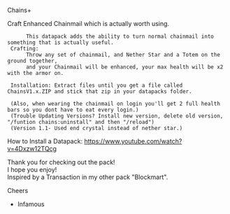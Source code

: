Chains+
     
   Craft Enhanced Chainmail which is actually worth using.
     
          This datapack adds the ability to turn normal chainmail into something that is actually useful.
     Crafting:
          Throw any set of chainmail, and Nether Star and a Totem on the ground together,
          and your Chainmail will be enhanced, your max health will be x2 with the armor on.  
     
     Installation: Extract files until you get a file called ChainsV1.x.ZIP and stick that zip in your datapacks folder.
     
     (Also, when wearing the chainmail on login you'll get 2 full health bars so you dont have to eat every login.)
     (Trouble Updating Versions? Install new version, delete old version, "/funtion chains:uninstall" and then "/reload")
     (Version 1.1- Used end crystal instead of nether star.)
     
How to Install a Datapack:
https://www.youtube.com/watch?v=4Dxzw12TQcg

Thank you for checking out the pack!  
I hope you enjoy!  
Inspired by a Transaction in my other pack "Blockmart".

Cheers  
- Infamous
